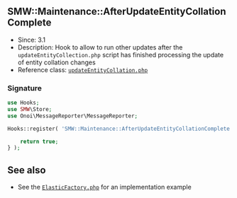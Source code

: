 ## SMW::Maintenance::AfterUpdateEntityCollationComplete

* Since: 3.1
* Description: Hook to allow to run other updates after the `updateEntityCollection.php` script has finished processing the update of entity collation changes
* Reference class: [`updateEntityCollation.php`][updateEntityCollation.php]

### Signature

```php
use Hooks;
use SMW\Store;
use Onoi\MessageReporter\MessageReporter;

Hooks::register( 'SMW::Maintenance::AfterUpdateEntityCollationComplete', function( Store $store, MessageReporter $messageReporter ) {

	return true;
} );
```

## See also

- See the [`ElasticFactory.php`][ElasticFactory.php] for an implementation example

[updateEntityCollation.php]:https://github.com/SemanticMediaWiki/SemanticMediaWiki/blob/master/maintenance/updateEntityCollation.php
[ElasticFactory.php]:https://github.com/SemanticMediaWiki/SemanticMediaWiki/blob/master/src/Elastic/ElasticFactory.php